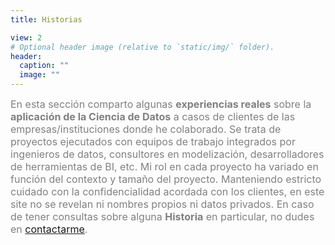 ```yaml
---
title: Historias

view: 2
# Optional header image (relative to `static/img/` folder).
header:
  caption: ""
  image: ""
---
```


<font size="3" color="grey"> En esta sección comparto algunas **experiencias reales** sobre la **aplicación de la Ciencia de Datos** a casos de clientes de las empresas/instituciones donde he colaborado.
Se trata de proyectos ejecutados con equipos de trabajo integrados por ingenieros de datos, consultores en modelización, desarrolladores de herramientas de BI, etc. 
Mi rol en cada proyecto ha variado en función del contexto y tamaño del proyecto. Manteniendo estricto cuidado con la confidencialidad acordada con los clientes, en este site no se revelan ni nombres propios ni datos privados. 
En caso de tener consultas sobre alguna **Historia** en particular, no dudes en [contactarme](/#contact).
</font>

<br>
